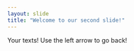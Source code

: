 ```yaml
---
layout: slide
title: "Welcome to our second slide!"
---
```

Your texts!
Use the left arrow to go back!
